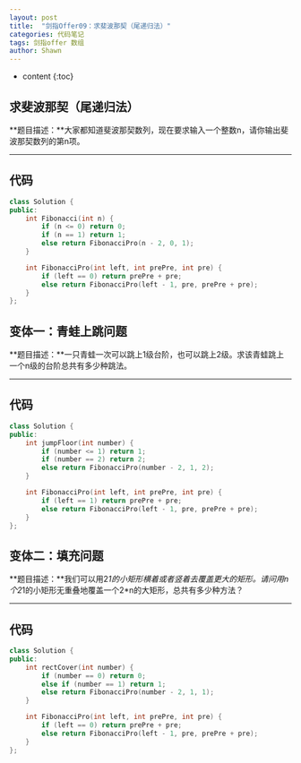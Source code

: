 ```yaml
---
layout: post
title:  "剑指Offer09：求斐波那契（尾递归法）"
categories: 代码笔记
tags: 剑指offer 数组
author: Shawn
---
```


* content
{:toc}

## 求斐波那契（尾递归法）
**题目描述：**大家都知道斐波那契数列，现在要求输入一个整数n，请你输出斐波那契数列的第n项。






---------------------------------------------------------------
## 代码

```cpp
class Solution {
public:
	int Fibonacci(int n) {
		if (n <= 0) return 0;
		if (n == 1) return 1;
		else return FibonacciPro(n - 2, 0, 1);
	}

	int FibonacciPro(int left, int prePre, int pre) {
		if (left == 0) return prePre + pre;
		else return FibonacciPro(left - 1, pre, prePre + pre);
	}
};
```

## 变体一：青蛙上跳问题
**题目描述：**一只青蛙一次可以跳上1级台阶，也可以跳上2级。求该青蛙跳上一个n级的台阶总共有多少种跳法。


---------------------------------------------------------------
## 代码

```cpp
class Solution {
public:
    int jumpFloor(int number) {
		if (number <= 1) return 1;
		if (number == 2) return 2;
		else return FibonacciPro(number - 2, 1, 2);
	}

	int FibonacciPro(int left, int prePre, int pre) {
		if (left == 1) return prePre + pre;
		else return FibonacciPro(left - 1, pre, prePre + pre);
	}
};
```

## 变体二：填充问题
**题目描述：**我们可以用2*1的小矩形横着或者竖着去覆盖更大的矩形。请问用n个2*1的小矩形无重叠地覆盖一个2*n的大矩形，总共有多少种方法？


---------------------------------------------------------------
## 代码

```cpp
class Solution {
public:
    int rectCover(int number) {
		if (number == 0) return 0;
        else if (number == 1) return 1;
    	else return FibonacciPro(number - 2, 1, 1);
	}

	int FibonacciPro(int left, int prePre, int pre) {
		if (left == 0) return prePre + pre;
		else return FibonacciPro(left - 1, pre, prePre + pre);
	}
};
```
